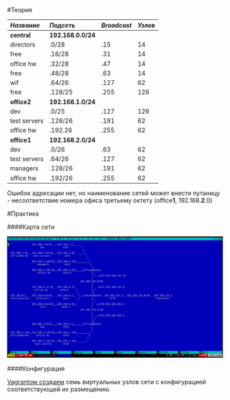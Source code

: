 #Теория

| *Название*|*Подсеть*|*Broadcast*|*Узлов*|
| :------------ | :------------ | :------------ | :------------ |
|**central**|**192.168.0.0/24**|||
|directors|.0/28|.15|14|
|free|.16/28|.31|14|
|office hw|.32/28|.47|14|
|free|.48/28|.63|14|
|wif|.64/26|.127|62|
|free|.128/25|.255|126|
|**office2**|**192.168.1.0/24**|||
|dev|.0/25|.127|126|
|test servers|.128/26|.191|62|
|office hw|.192.26|.255|62|
|**office1**|**192.168.2.0/24**|||
|dev|.0/26|.63|62|
|test servers|.64/26|.127|62|
|managers|.128/26|.191|62|
|office hw|.192/26|.255|62|

Ошибок адресации нет, но наименование сетей может внести путаницу - несоответствие номера офиса третьему октету (office**1**, 192.168.**2**.0)

#Практика

####Карта сети

![](map.png)

####Конфигурация

[Vagrantом создаем](Vagrantfile "Vagrantом создаем") семь виртуальных узлов сети с конфигурацией соответствующей их размещению.
